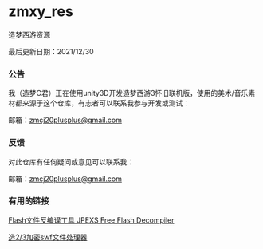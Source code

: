 # zmxy_res
造梦西游资源

最后更新日期：2021/12/30

### 公告

我（造梦C君）正在使用unity3D开发造梦西游3怀旧联机版，使用的美术/音乐素材都来源于这个仓库，有志者可以联系我参与开发或测试：

邮箱：zmcj20plusplus@gmail.com

### 反馈

对此仓库有任何疑问或意见可以联系我：

邮箱：zmcj20plusplus@gmail.com

### 有用的链接

[Flash文件反编译工具 JPEXS Free Flash Decompiler](https://github.com/jindrapetrik/jpexs-decompiler)

[造2/3加密swf文件处理器](https://github.com/jbji/ZaoMeng_JourneyToTheWest_3_4399_Flash_Utility)